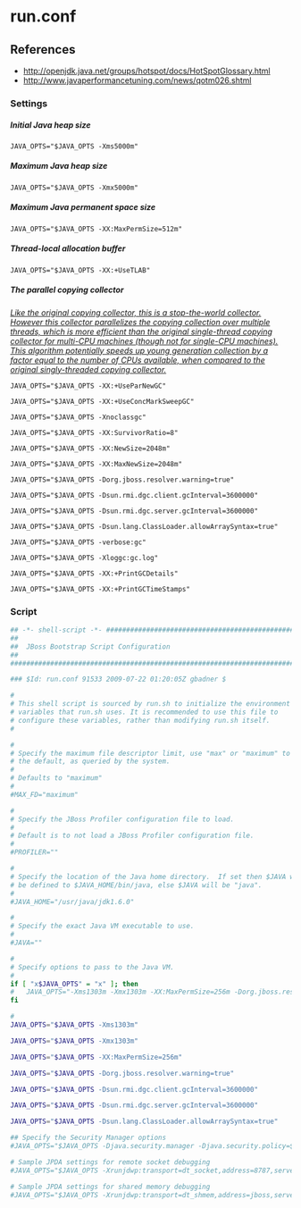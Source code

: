 # run.conf

## References
* http://openjdk.java.net/groups/hotspot/docs/HotSpotGlossary.html
* http://www.javaperformancetuning.com/news/qotm026.shtml

### Settings


##### Initial Java heap size
```
JAVA_OPTS="$JAVA_OPTS -Xms5000m"
```
##### Maximum Java heap size
```
JAVA_OPTS="$JAVA_OPTS -Xmx5000m"
```
##### Maximum Java permanent space size
```
JAVA_OPTS="$JAVA_OPTS -XX:MaxPermSize=512m"
```
##### Thread-local allocation buffer
```
JAVA_OPTS="$JAVA_OPTS -XX:+UseTLAB"
```
##### The parallel copying collector
*[Like the original copying collector, this is a stop-the-world collector. However this collector parallelizes the copying collection over multiple threads, which is more efficient than the original single-thread copying collector for multi-CPU machines (though not for single-CPU machines). This algorithm potentially speeds up young generation collection by a factor equal to the number of CPUs available, when compared to the original singly-threaded copying collector.](http://www.javaperformancetuning.com/news/qotm026.shtml)*
```
JAVA_OPTS="$JAVA_OPTS -XX:+UseParNewGC"
```
```
JAVA_OPTS="$JAVA_OPTS -XX:+UseConcMarkSweepGC"
```
```
JAVA_OPTS="$JAVA_OPTS -Xnoclassgc"
```
```
JAVA_OPTS="$JAVA_OPTS -XX:SurvivorRatio=8"
```
```
JAVA_OPTS="$JAVA_OPTS -XX:NewSize=2048m"
```
```
JAVA_OPTS="$JAVA_OPTS -XX:MaxNewSize=2048m"
```
```
JAVA_OPTS="$JAVA_OPTS -Dorg.jboss.resolver.warning=true"
```
```
JAVA_OPTS="$JAVA_OPTS -Dsun.rmi.dgc.client.gcInterval=3600000"
```
```
JAVA_OPTS="$JAVA_OPTS -Dsun.rmi.dgc.server.gcInterval=3600000"
```
```
JAVA_OPTS="$JAVA_OPTS -Dsun.lang.ClassLoader.allowArraySyntax=true"
```
```
JAVA_OPTS="$JAVA_OPTS -verbose:gc"
```
```
JAVA_OPTS="$JAVA_OPTS -Xloggc:gc.log"
```
```
JAVA_OPTS="$JAVA_OPTS -XX:+PrintGCDetails"
```
```
JAVA_OPTS="$JAVA_OPTS -XX:+PrintGCTimeStamps"
```

### Script
```bash
## -*- shell-script -*- ######################################################
##                                                                          ##
##  JBoss Bootstrap Script Configuration                                    ##
##                                                                          ##
##############################################################################

### $Id: run.conf 91533 2009-07-22 01:20:05Z gbadner $

#
# This shell script is sourced by run.sh to initialize the environment
# variables that run.sh uses. It is recommended to use this file to
# configure these variables, rather than modifying run.sh itself.
#

#
# Specify the maximum file descriptor limit, use "max" or "maximum" to use
# the default, as queried by the system.
#
# Defaults to "maximum"
#
#MAX_FD="maximum"

#
# Specify the JBoss Profiler configuration file to load.
#
# Default is to not load a JBoss Profiler configuration file.
#
#PROFILER=""

#
# Specify the location of the Java home directory.  If set then $JAVA will
# be defined to $JAVA_HOME/bin/java, else $JAVA will be "java".
#
#JAVA_HOME="/usr/java/jdk1.6.0"

#
# Specify the exact Java VM executable to use.
#
#JAVA=""

#
# Specify options to pass to the Java VM.
#
if [ "x$JAVA_OPTS" = "x" ]; then
#   JAVA_OPTS="-Xms1303m -Xmx1303m -XX:MaxPermSize=256m -Dorg.jboss.resolver.warning=true -Dsun.rmi.dgc.client.gcInterval=3600000 -Dsun.rmi.dgc.server.gcInterval=3600000 -Dsun.lang.ClassLoader.allowArraySyntax=true"
fi

#
JAVA_OPTS="$JAVA_OPTS -Xms1303m"

JAVA_OPTS="$JAVA_OPTS -Xmx1303m"

JAVA_OPTS="$JAVA_OPTS -XX:MaxPermSize=256m"

JAVA_OPTS="$JAVA_OPTS -Dorg.jboss.resolver.warning=true"

JAVA_OPTS="$JAVA_OPTS -Dsun.rmi.dgc.client.gcInterval=3600000"

JAVA_OPTS="$JAVA_OPTS -Dsun.rmi.dgc.server.gcInterval=3600000"

JAVA_OPTS="$JAVA_OPTS -Dsun.lang.ClassLoader.allowArraySyntax=true"

## Specify the Security Manager options
#JAVA_OPTS="$JAVA_OPTS -Djava.security.manager -Djava.security.policy=$POLICY"

# Sample JPDA settings for remote socket debugging
#JAVA_OPTS="$JAVA_OPTS -Xrunjdwp:transport=dt_socket,address=8787,server=y,suspend=n"

# Sample JPDA settings for shared memory debugging
#JAVA_OPTS="$JAVA_OPTS -Xrunjdwp:transport=dt_shmem,address=jboss,server=y,suspend=n"

```
